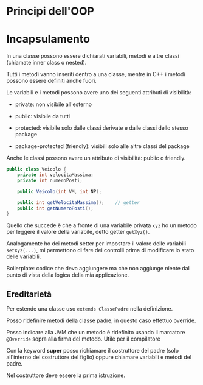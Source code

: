 # Principi dell'OOP

# Incapsulamento

In una classe possono essere dichiarati variabili, metodi e altre classi (chiamate inner class o nested).

Tutti i metodi vanno inseriti dentro a una classe, mentre in C++ i metodi possono essere definiti
anche fuori.

Le variabili e i metodi possono avere uno dei seguenti attributi di visibilità:

- private: non visibile all'esterno

- public: visibile da tutti

- protected: visibile solo dalle classi derivate e dalle classi dello stesso package

- package-protected (friendly): visibili solo alle altre classi del package

Anche le classi possono avere un attributo di visibilità: public o friendly.

```java
public class Veicolo {
    private int velocitaMassima;
    private int numeroPosti;

    public Veicolo(int VM, int NP);

    public int getVelocitaMassima();    // getter
    public int getNumeroPosti();
}
```

Quello che succede è che a fronte di una variabile privata `xyz` ho un metodo per leggere
il valore della variabile, detto getter `getXyz()`.

Analogamente ho dei metodi setter per impostare il valore delle variabili `setXyz(...)`,
mi permettono di fare dei controlli prima di modificare lo stato delle variabili.

Boilerplate: codice che devo aggiungere ma che non aggiunge niente dal punto di vista della
logica della mia applicazione.

## Ereditarietà

Per estende una classe uso `extends ClassePadre` nella definizione.

Posso ridefinire metodi della classe padre, in questo caso effettuo override.

Posso indicare alla JVM che un metodo è ridefinito usando il marcatore `@Override` sopra
alla firma del metodo. Utile per il compilatore 

Con la keyword **super** posso richiamare il costruttore del padre (solo all'interno del
costruttore del figlio) oppure chiamare variabili e metodi del padre.

Nel costruttore deve essere la prima istruzione.
